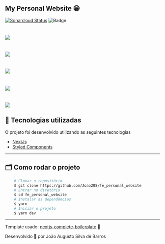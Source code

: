 ## My Personal Website 😁

[![Sonarcloud Status](https://sonarcloud.io/api/project_badges/measure?project=Joao208_fe_personal_website&metric=alert_status)](https://sonarcloud.io/dashboard?id=Joao208_fe_personal_website)
![Badge](https://img.shields.io/github/license/joao208/fe_personal_website)

<h1>
    <img src="images/Blog-1.gif">
</h1>

<h1>
    <img src="images/Blog.gif">
</h1>

<h1>
    <img src="images/Home.gif">
</h1>

<h1>
    <img src="images/Journey.gif">
</h1>

<h1>
    <img src="images/Projects.gif">
</h1>

## 🚀 Tecnologias utilizadas

O projeto foi desenvolvido utilizando as seguintes tecnologias

- [NextJs](https://nextjs.org/)
- [Styled Components](https://styled-components.com/)

---

## 🗂 Como rodar o projeto

```bash
    # Clonar o repositório
    $ git clone https://github.com/Joao208/fe_personal_website
    # Entrar no diretório
    $ cd fe_personal_website
    # Instalar as dependências
    $ yarn
    # Iniciar o projeto
    $ yarn dev
```

---

Template usado: [nextjs-complete-boilerplate](https://github.com/douglas-henrique/nextjs-complete-boilerplate) 🖤

Desenvolvido 🖤 por João Augusto Silva de Barros